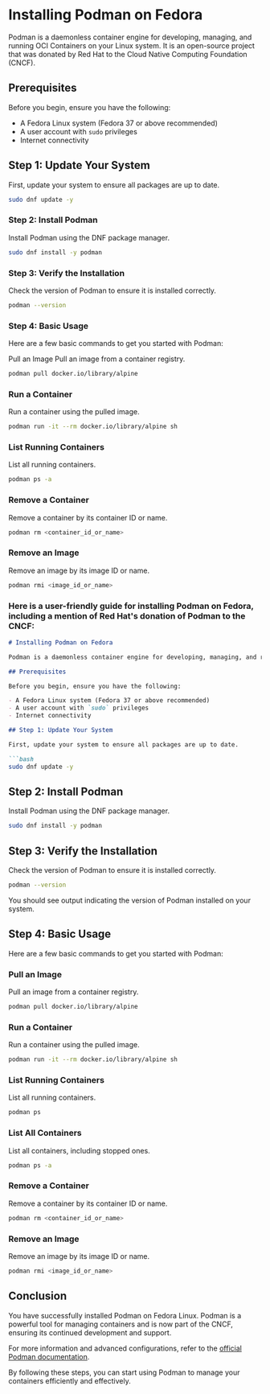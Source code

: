 # Installing Podman on Fedora

Podman is a daemonless container engine for developing, managing, and running OCI Containers on your Linux system. It is an open-source project that was donated by Red Hat to the Cloud Native Computing Foundation (CNCF).

## Prerequisites

Before you begin, ensure you have the following:

- A Fedora Linux system (Fedora 37 or above recommended)
- A user account with `sudo` privileges
- Internet connectivity

## Step 1: Update Your System

First, update your system to ensure all packages are up to date.

```bash
sudo dnf update -y
```

### Step 2: Install Podman
Install Podman using the DNF package manager.

```bash
sudo dnf install -y podman
```
### Step 3: Verify the Installation
Check the version of Podman to ensure it is installed correctly.

```bash
podman --version
```

### Step 4: Basic Usage
Here are a few basic commands to get you started with Podman:

Pull an Image
Pull an image from a container registry.

```bash
podman pull docker.io/library/alpine
```
### Run a Container
Run a container using the pulled image.

```bash
podman run -it --rm docker.io/library/alpine sh
```

### List Running Containers
List all running containers.

```bash
podman ps -a
```

### Remove a Container
Remove a container by its container ID or name.
```bash
podman rm <container_id_or_name>
```
### Remove an Image
Remove an image by its image ID or name.
```bash
podman rmi <image_id_or_name>
```
### Here is a user-friendly guide for installing Podman on Fedora, including a mention of Red Hat's donation of Podman to the CNCF:

```markdown
# Installing Podman on Fedora

Podman is a daemonless container engine for developing, managing, and running OCI Containers on your Linux system. It is an open-source project that was donated by Red Hat to the Cloud Native Computing Foundation (CNCF).

## Prerequisites

Before you begin, ensure you have the following:

- A Fedora Linux system (Fedora 37 or above recommended)
- A user account with `sudo` privileges
- Internet connectivity

## Step 1: Update Your System

First, update your system to ensure all packages are up to date.

```bash
sudo dnf update -y
```

## Step 2: Install Podman

Install Podman using the DNF package manager.

```bash
sudo dnf install -y podman
```

## Step 3: Verify the Installation

Check the version of Podman to ensure it is installed correctly.

```bash
podman --version
```

You should see output indicating the version of Podman installed on your system.

## Step 4: Basic Usage

Here are a few basic commands to get you started with Podman:

### Pull an Image

Pull an image from a container registry.

```bash
podman pull docker.io/library/alpine
```

### Run a Container

Run a container using the pulled image.

```bash
podman run -it --rm docker.io/library/alpine sh
```

### List Running Containers

List all running containers.

```bash
podman ps
```

### List All Containers

List all containers, including stopped ones.

```bash
podman ps -a
```

### Remove a Container

Remove a container by its container ID or name.

```bash
podman rm <container_id_or_name>
```

### Remove an Image

Remove an image by its image ID or name.

```bash
podman rmi <image_id_or_name>
```

## Conclusion

You have successfully installed Podman on Fedora Linux. Podman is a powerful tool for managing containers and is now part of the CNCF, ensuring its continued development and support.

For more information and advanced configurations, refer to the [official Podman documentation](https://podman.io/getting-started/installation).

By following these steps, you can start using Podman to manage your containers efficiently and effectively.
```



